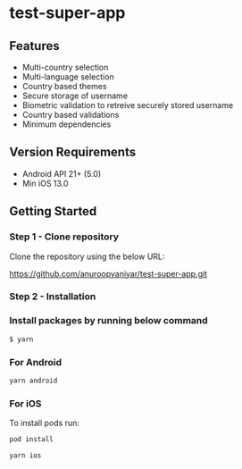 # test-super-app

## Features

- Multi-country selection
- Multi-language selection
- Country based themes
- Secure storage of username
- Biometric validation to retreive securely stored username
- Country based validations
- Minimum dependencies

## Version Requirements

- Android API 21+ (5.0)
- Min iOS 13.0

## Getting Started

### Step 1 - Clone repository 

Clone the repository using the below URL:

https://github.com/anuroopvaniyar/test-super-app.git

### Step 2 - Installation

### Install packages by running below command

```bash
$ yarn 
```

### For Android

```bash
yarn android
```

### For iOS

To install pods run:

```bash
pod install
```

```bash
yarn ios
```
